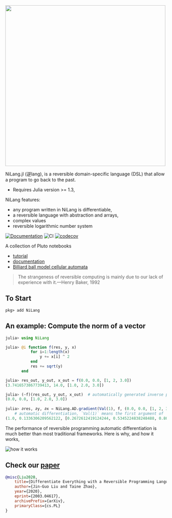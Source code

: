 <img src="docs/src/asset/logo3.png" width=500px/>

NiLang.jl (逆lang), is a reversible domain-specific language (DSL) that allow a program to go back to the past.

* Requires Julia version >= 1.3,

NiLang features:

* any program written in NiLang is differentiable,
* a reversible language with abstraction and arrays,
* complex values
* reversible logarithmic number system

[![Documentation](https://github.com/GiggleLiu/NiLang.jl/workflows/Documentation/badge.svg)](https://giggleliu.github.io/NiLang.jl/stable/)
![CI](https://github.com/GiggleLiu/NiLang.jl/workflows/CI/badge.svg)
[![codecov](https://codecov.io/gh/GiggleLiu/NiLang.jl/branch/master/graph/badge.svg?token=th86D4USSX)](https://codecov.io/gh/GiggleLiu/NiLang.jl)

A collection of Pluto notebooks
* [tutorial](https://giggleliu.github.io/NiLang.jl/dev/notebooks/basic.html)
* [documentation](https://giggleliu.github.io/NiLang.jl/dev/notebooks/documentation.html)
* [Billiard ball model cellular automata](https://giggleliu.github.io/NiLang.jl/dev/notebooks/margolus.html)

> The strangeness of reversible computing is mainly due to
> our lack of experience with it.—Henry Baker, 1992

## To Start
```
pkg> add NiLang
```

## An example: Compute the norm of a vector
```julia
julia> using NiLang

julia> @i function f(res, y, x)
           for i=1:length(x)
               y += x[i] ^ 2
           end
           res += sqrt(y)
       end

julia> res_out, y_out, x_out = f(0.0, 0.0, [1, 2, 3.0])
(3.7416573867739413, 14.0, [1.0, 2.0, 3.0])

julia> (~f)(res_out, y_out, x_out)  # automatically generated inverse program.
(0.0, 0.0, [1.0, 2.0, 3.0])
        
julia> ∂res, ∂y, ∂x = NiLang.AD.gradient(Val(1), f, (0.0, 0.0, [1, 2, 3.0])) 
    # automatic differentiation, `Val(1)` means the first argument of `f` is the loss.
(1.0, 0.1336306209562122, [0.2672612419124244, 0.5345224838248488, 0.8017837257372732])
```

The performance of reversible programming automatic differentiation is much better than most traditional frameworks. Here is why, and how it works,

![how it works](docs/src/asset/adprog.png)

## Check our [paper](https://arxiv.org/abs/2003.04617)

```bibtex
@misc{Liu2020,
    title={Differentiate Everything with a Reversible Programming Language},
    author={Jin-Guo Liu and Taine Zhao},
    year={2020},
    eprint={2003.04617},
    archivePrefix={arXiv},
    primaryClass={cs.PL}
}
```
